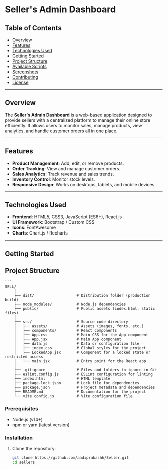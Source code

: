 # Seller's Admin Dashboard

## Table of Contents
- [Overview](#overview)
- [Features](#features)
- [Technologies Used](#technologies-used)
- [Getting Started](#getting-started)
- [Project Structure](#project-structure)
- [Available Scripts](#available-scripts)
- [Screenshots](#screenshots)
- [Contributing](#contributing)
- [License](#license)       

---

## Overview
The **Seller's Admin Dashboard** is a web-based application designed to provide sellers with a centralized platform to manage their online store efficiently. It allows users to monitor sales, manage products, view analytics, and handle customer orders all in one place.

---

## Features
- **Product Management**: Add, edit, or remove products.
- **Order Tracking**: View and manage customer orders.
- **Sales Analytics**: Track revenue and sales trends.
- **Inventory Control**: Monitor stock levels.
- **Responsive Design**: Works on desktops, tablets, and mobile devices.

---

## Technologies Used
- **Frontend**: HTML5, CSS3, JavaScript (ES6+), React.js
- **UI Framework**:  Bootstrap / Custom CSS 
- **Icons**: FontAwesome 
- **Charts**: Chart.js / Recharts 

---

## Getting Started

## Project Structure
    ```
    SELL/
        │
        ├── dist/                   # Distribution folder (production build)
        ├── node_modules/           # Node.js dependencies
        ├── public/                 # Public assets (index.html, static files)
        │
        ├── src/                    # Source code directory
        │   ├── assets/             # Assets (images, fonts, etc.)
        │   ├── components/         # React components
        │   ├── App.css             # Main CSS for the App component
        │   ├── App.jsx             # Main App component
        │   ├── data.js             # Data or configuration file
        │   ├── index.css           # Global styles for the project
        │   ├── LockedApp.jsx       # Component for a locked state or restricted access
        │   └── main.jsx            # Entry point for the React app
        │
        ├── .gitignore              # Files and folders to ignore in Git
        ├── eslint.config.js        # ESLint configuration for linting
        ├── index.html              # HTML template
        ├── package-lock.json       # Lock file for dependencies
        ├── package.json            # Project metadata and dependencies
        ├── README.md               # Documentation for the project
        └── vite.config.js          # Vite configuration file



### Prerequisites
- Node.js (v14+)
- npm or yarn (latest version)

### Installation

1. Clone the repository:
   ```bash
   git clone https://github.com/aadiprakashh/Seller.git
   cd sellers

